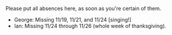 Please put all absences here, as soon as you're certain of them.

* George:  Missing 11/19, 11/21, and 11/24 [singing!]
* Ian: Missing 11/24 through 11/26 (whole week of thanksgiving).